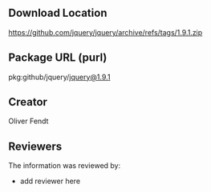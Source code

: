 ## Download Location

https://github.com/jquery/jquery/archive/refs/tags/1.9.1.zip

## Package URL (purl)

pkg:github/jquery/jquery@1.9.1

## Creator

Oliver Fendt

## Reviewers

The information was reviewed by:

* add reviewer here
